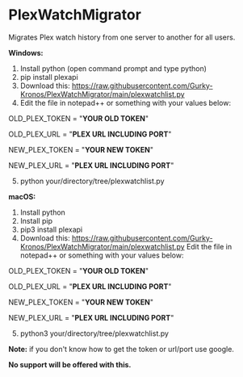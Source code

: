 # PlexWatchMigrator
Migrates Plex watch history from one server to another for all users.

**Windows:**
1. Install python (open command prompt and type python)
2. pip install plexapi
3. Download this: https://raw.githubusercontent.com/Gurky-Kronos/PlexWatchMigrator/main/plexwatchlist.py
4. Edit the file in notepad++ or something with your values below:

OLD_PLEX_TOKEN = "**YOUR OLD TOKEN**"

OLD_PLEX_URL = "**PLEX URL INCLUDING PORT**"

NEW_PLEX_TOKEN = "**YOUR NEW TOKEN**"

NEW_PLEX_URL =  "**PLEX URL INCLUDING PORT**"

5. python your/directory/tree/plexwatchlist.py

**macOS:**
1. Install python
2. Install pip
3. pip3 install plexapi
4. Download this: https://raw.githubusercontent.com/Gurky-Kronos/PlexWatchMigrator/main/plexwatchlist.py
Edit the file in notepad++ or something with your values below:

OLD_PLEX_TOKEN = "**YOUR OLD TOKEN**"

OLD_PLEX_URL = "**PLEX URL INCLUDING PORT**"

NEW_PLEX_TOKEN = "**YOUR NEW TOKEN**"

NEW_PLEX_URL =  "**PLEX URL INCLUDING PORT**"

5. python3 your/directory/tree/plexwatchlist.py

**Note:** if you don't know how to get the token or url/port use google.

**No support will be offered with this.**
